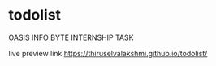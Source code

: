 # todolist
OASIS INFO BYTE INTERNSHIP TASK

live preview link
https://thiruselvalakshmi.github.io/todolist/

